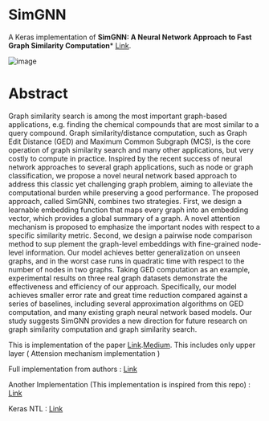 # SimGNN

A Keras implementation of **SimGNN: A Neural Network Approach to Fast Graph Similarity Computation*** [Link](https://arxiv.org/abs/1808.05689).

![image](https://user-images.githubusercontent.com/42002993/95562734-2c25fc80-0a3a-11eb-9438-d0b1c7c49d63.png)

# Abstract 
Graph similarity search is among the most important graph-based applications, e.g. finding the chemical compounds that are most similar to a query compound. Graph similarity/distance computation, such as Graph Edit Distance (GED) and Maximum Common Subgraph (MCS), is the core operation of graph similarity search and many other applications, but very costly to compute in practice. Inspired by the recent success of neural network approaches to several graph applications, such as node or graph classification, we propose a novel neural network based approach to address this classic yet challenging graph problem, aiming to alleviate the computational burden while preserving a good performance. The proposed approach, called SimGNN, combines two strategies. First, we design a learnable embedding function that maps every graph into an embedding vector, which provides a global summary of a graph. A novel attention mechanism is proposed to emphasize the important nodes with respect to a specific similarity metric. Second, we design a pairwise node comparison method to sup plement the graph-level embeddings with fine-grained node-level information. Our model achieves better generalization on unseen graphs, and in the worst case runs in quadratic time with respect to the number of nodes in two graphs. Taking GED computation as an example, experimental results on three real graph datasets demonstrate the effectiveness and efficiency of our approach. Specifically, our model achieves smaller error rate and great time reduction compared against a series of baselines, including several approximation algorithms on GED computation, and many existing graph neural network based models. Our study suggests SimGNN provides a new direction for future research on graph similarity computation and graph similarity search.


This is implementation of the paper [Link](https://arxiv.org/abs/1808.05689).[Medium](https://medium.com/swlh/simgnn-56420a66fa37).
This includes only upper layer ( Attension mechanism implementation )

Full implementation from authors : [Link](https://github.com/yunshengb/SimGNN) 

Another Implementation (This implementation is inspired from this repo) : [Link](https://github.com/benedekrozemberczki/SimGNN)

Keras NTL : [Link](https://github.com/dapurv5/keras-neural-tensor-layer)

